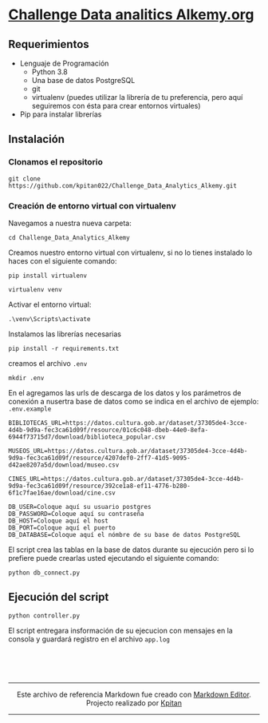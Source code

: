 # [Challenge Data analitics Alkemy.org](Challenge%20Data%20Analytics%20con%20Python.pdf)

## Requerimientos

- Lenguaje de Programación
  - Python 3.8
  - Una base de datos PostgreSQL
  - git
  - virtualenv (puedes utilizar la librería de tu preferencia, pero aquí seguiremos con ésta para crear entornos virtuales)
- Pip para instalar librerías

## Instalación

### Clonamos el repositorio

```shell
git clone https://github.com/kpitan022/Challenge_Data_Analytics_Alkemy.git
```

### Creación de entorno virtual con virtualenv

Navegamos a nuestra nueva carpeta:

```shell
cd Challenge_Data_Analytics_Alkemy
```

Creamos nuestro entorno virtual con virtualenv, si no lo tienes instalado lo haces con el siguiente comando:

```shell
pip install virtualenv
```

```shell
virtualenv venv
```

Activar el entorno virtual:

```shell
.\venv\Scripts\activate
```

Instalamos las librerías necesarias

```shell
pip install -r requirements.txt
```

creamos el archivo `.env`

```shell
mkdir .env
```

En el agregamos las urls de descarga de los datos y los parámetros de conexión a nusertra base de datos como se indica en el archivo de ejemplo: `.env.example`

```
BIBLIOTECAS_URL=https://datos.cultura.gob.ar/dataset/37305de4-3cce-4d4b-9d9a-fec3ca61d09f/resource/01c6c048-dbeb-44e0-8efa-6944f73715d7/download/biblioteca_popular.csv

MUSEOS_URL=https://datos.cultura.gob.ar/dataset/37305de4-3cce-4d4b-9d9a-fec3ca61d09f/resource/4207def0-2ff7-41d5-9095-d42ae8207a5d/download/museo.csv

CINES_URL=https://datos.cultura.gob.ar/dataset/37305de4-3cce-4d4b-9d9a-fec3ca61d09f/resource/392ce1a8-ef11-4776-b280-6f1c7fae16ae/download/cine.csv

DB_USER=Coloque aquí su usuario postgres
DB_PASSWORD=Coloque aquí su contraseña
DB_HOST=Coloque aquí el host
DB_PORT=Coloque aquí el puerto
DB_DATABASE=Coloque aquí el nómbre de su base de datos PostgreSQL
```

El script crea las tablas en la base de datos durante su ejecución pero si lo prefiere puede crearlas usted ejecutando el siguiente comando:

```shell
python db_connect.py
```

## Ejecución del script

```shell
python controller.py
```

El script entregara insformación de su ejecucion con mensajes en la consola y guardará registro en el archivo `app.log`

<br>
<br>
<br>

---

<div markdown='1' align='center'>

Este archivo de referencia Markdown fue creado con [Markdown Editor](https://markdown-editor-eosin.vercel.app/). Projecto realizado por [Kpitan](https://github.com/kpitan022)

</div>

---
